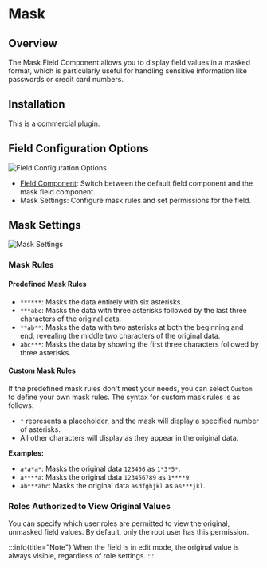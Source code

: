 # Mask

<PluginInfo commercial="true" name="field-component-mask"></PluginInfo>

## Overview

The Mask Field Component allows you to display field values in a masked format, which is particularly useful for handling sensitive information like passwords or credit card numbers.

## Installation

This is a commercial plugin.

## Field Configuration Options

![Field Configuration Options](https://static-docs.nocobase.com/Snipaste_2024-10-17_21-46-06.png)

- [Field Component](/handbook/ui/fields/field-settings/field-component): Switch between the default field component and the mask field component.
- Mask Settings: Configure mask rules and set permissions for the field.

## Mask Settings

![Mask Settings](https://static-docs.nocobase.com/20241017215148.png)

### Mask Rules

#### Predefined Mask Rules

- `******`: Masks the data entirely with six asterisks.
- `***abc`: Masks the data with three asterisks followed by the last three characters of the original data.
- `**ab**`: Masks the data with two asterisks at both the beginning and end, revealing the middle two characters of the original data.
- `abc***`: Masks the data by showing the first three characters followed by three asterisks.

#### Custom Mask Rules

If the predefined mask rules don't meet your needs, you can select `Custom` to define your own mask rules. The syntax for custom mask rules is as follows:

- `*` represents a placeholder, and the mask will display a specified number of asterisks.
- All other characters will display as they appear in the original data.

**Examples:**

- `a*a*a*`: Masks the original data `123456` as `1*3*5*`.
- `a****a`: Masks the original data `123456789` as `1****9`.
- `ab***abc`: Masks the original data `asdfghjkl` as `as***jkl`.

### Roles Authorized to View Original Values

You can specify which user roles are permitted to view the original, unmasked field values. By default, only the root user has this permission.

:::info{title="Note"}
When the field is in edit mode, the original value is always visible, regardless of role settings.
:::
